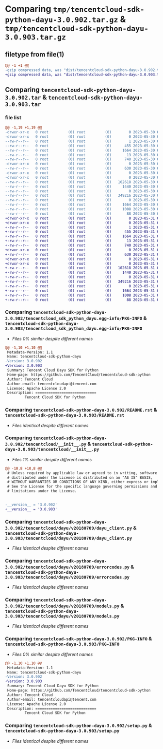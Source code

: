 # Comparing `tmp/tencentcloud-sdk-python-dayu-3.0.902.tar.gz` & `tmp/tencentcloud-sdk-python-dayu-3.0.903.tar.gz`

## filetype from file(1)

```diff
@@ -1 +1 @@
-gzip compressed data, was "dist/tencentcloud-sdk-python-dayu-3.0.902.tar", last modified: Tue May 30 00:21:15 2023, max compression
+gzip compressed data, was "dist/tencentcloud-sdk-python-dayu-3.0.903.tar", last modified: Wed May 31 02:09:21 2023, max compression
```

## Comparing `tencentcloud-sdk-python-dayu-3.0.902.tar` & `tencentcloud-sdk-python-dayu-3.0.903.tar`

### file list

```diff
@@ -1,19 +1,19 @@
-drwxr-xr-x   0 root         (0) root         (0)        0 2023-05-30 00:21:15.000000 tencentcloud-sdk-python-dayu-3.0.902/
-drwxr-xr-x   0 root         (0) root         (0)        0 2023-05-30 00:21:15.000000 tencentcloud-sdk-python-dayu-3.0.902/tencentcloud_sdk_python_dayu.egg-info/
--rw-r--r--   0 root         (0) root         (0)        1 2023-05-30 00:21:15.000000 tencentcloud-sdk-python-dayu-3.0.902/tencentcloud_sdk_python_dayu.egg-info/dependency_links.txt
--rw-r--r--   0 root         (0) root         (0)      455 2023-05-30 00:21:15.000000 tencentcloud-sdk-python-dayu-3.0.902/tencentcloud_sdk_python_dayu.egg-info/SOURCES.txt
--rw-r--r--   0 root         (0) root         (0)     1664 2023-05-30 00:21:15.000000 tencentcloud-sdk-python-dayu-3.0.902/tencentcloud_sdk_python_dayu.egg-info/PKG-INFO
--rw-r--r--   0 root         (0) root         (0)       13 2023-05-30 00:21:15.000000 tencentcloud-sdk-python-dayu-3.0.902/tencentcloud_sdk_python_dayu.egg-info/top_level.txt
--rw-r--r--   0 root         (0) root         (0)      740 2023-05-30 00:21:14.000000 tencentcloud-sdk-python-dayu-3.0.902/README.rst
-drwxr-xr-x   0 root         (0) root         (0)        0 2023-05-30 00:21:15.000000 tencentcloud-sdk-python-dayu-3.0.902/tencentcloud/
--rw-r--r--   0 root         (0) root         (0)      630 2023-05-30 00:21:14.000000 tencentcloud-sdk-python-dayu-3.0.902/tencentcloud/__init__.py
-drwxr-xr-x   0 root         (0) root         (0)        0 2023-05-30 00:21:15.000000 tencentcloud-sdk-python-dayu-3.0.902/tencentcloud/dayu/
-drwxr-xr-x   0 root         (0) root         (0)        0 2023-05-30 00:21:15.000000 tencentcloud-sdk-python-dayu-3.0.902/tencentcloud/dayu/v20180709/
--rw-r--r--   0 root         (0) root         (0)   102618 2023-05-30 00:21:14.000000 tencentcloud-sdk-python-dayu-3.0.902/tencentcloud/dayu/v20180709/dayu_client.py
--rw-r--r--   0 root         (0) root         (0)     1440 2023-05-30 00:21:14.000000 tencentcloud-sdk-python-dayu-3.0.902/tencentcloud/dayu/v20180709/errorcodes.py
--rw-r--r--   0 root         (0) root         (0)        0 2023-05-30 00:21:14.000000 tencentcloud-sdk-python-dayu-3.0.902/tencentcloud/dayu/v20180709/__init__.py
--rw-r--r--   0 root         (0) root         (0)   349216 2023-05-30 00:21:14.000000 tencentcloud-sdk-python-dayu-3.0.902/tencentcloud/dayu/v20180709/models.py
--rw-r--r--   0 root         (0) root         (0)        0 2023-05-30 00:21:14.000000 tencentcloud-sdk-python-dayu-3.0.902/tencentcloud/dayu/__init__.py
--rw-r--r--   0 root         (0) root         (0)     1664 2023-05-30 00:21:15.000000 tencentcloud-sdk-python-dayu-3.0.902/PKG-INFO
--rw-r--r--   0 root         (0) root         (0)     1008 2023-05-30 00:21:14.000000 tencentcloud-sdk-python-dayu-3.0.902/setup.py
--rw-r--r--   0 root         (0) root         (0)       88 2023-05-30 00:21:15.000000 tencentcloud-sdk-python-dayu-3.0.902/setup.cfg
+drwxr-xr-x   0 root         (0) root         (0)        0 2023-05-31 02:09:21.000000 tencentcloud-sdk-python-dayu-3.0.903/
+drwxr-xr-x   0 root         (0) root         (0)        0 2023-05-31 02:09:21.000000 tencentcloud-sdk-python-dayu-3.0.903/tencentcloud_sdk_python_dayu.egg-info/
+-rw-r--r--   0 root         (0) root         (0)        1 2023-05-31 02:09:21.000000 tencentcloud-sdk-python-dayu-3.0.903/tencentcloud_sdk_python_dayu.egg-info/dependency_links.txt
+-rw-r--r--   0 root         (0) root         (0)      455 2023-05-31 02:09:21.000000 tencentcloud-sdk-python-dayu-3.0.903/tencentcloud_sdk_python_dayu.egg-info/SOURCES.txt
+-rw-r--r--   0 root         (0) root         (0)     1664 2023-05-31 02:09:21.000000 tencentcloud-sdk-python-dayu-3.0.903/tencentcloud_sdk_python_dayu.egg-info/PKG-INFO
+-rw-r--r--   0 root         (0) root         (0)       13 2023-05-31 02:09:21.000000 tencentcloud-sdk-python-dayu-3.0.903/tencentcloud_sdk_python_dayu.egg-info/top_level.txt
+-rw-r--r--   0 root         (0) root         (0)      740 2023-05-31 02:09:21.000000 tencentcloud-sdk-python-dayu-3.0.903/README.rst
+drwxr-xr-x   0 root         (0) root         (0)        0 2023-05-31 02:09:21.000000 tencentcloud-sdk-python-dayu-3.0.903/tencentcloud/
+-rw-r--r--   0 root         (0) root         (0)      630 2023-05-31 02:09:21.000000 tencentcloud-sdk-python-dayu-3.0.903/tencentcloud/__init__.py
+drwxr-xr-x   0 root         (0) root         (0)        0 2023-05-31 02:09:21.000000 tencentcloud-sdk-python-dayu-3.0.903/tencentcloud/dayu/
+drwxr-xr-x   0 root         (0) root         (0)        0 2023-05-31 02:09:21.000000 tencentcloud-sdk-python-dayu-3.0.903/tencentcloud/dayu/v20180709/
+-rw-r--r--   0 root         (0) root         (0)   102618 2023-05-31 02:09:21.000000 tencentcloud-sdk-python-dayu-3.0.903/tencentcloud/dayu/v20180709/dayu_client.py
+-rw-r--r--   0 root         (0) root         (0)     1440 2023-05-31 02:09:21.000000 tencentcloud-sdk-python-dayu-3.0.903/tencentcloud/dayu/v20180709/errorcodes.py
+-rw-r--r--   0 root         (0) root         (0)        0 2023-05-31 02:09:21.000000 tencentcloud-sdk-python-dayu-3.0.903/tencentcloud/dayu/v20180709/__init__.py
+-rw-r--r--   0 root         (0) root         (0)   349216 2023-05-31 02:09:21.000000 tencentcloud-sdk-python-dayu-3.0.903/tencentcloud/dayu/v20180709/models.py
+-rw-r--r--   0 root         (0) root         (0)        0 2023-05-31 02:09:21.000000 tencentcloud-sdk-python-dayu-3.0.903/tencentcloud/dayu/__init__.py
+-rw-r--r--   0 root         (0) root         (0)     1664 2023-05-31 02:09:21.000000 tencentcloud-sdk-python-dayu-3.0.903/PKG-INFO
+-rw-r--r--   0 root         (0) root         (0)     1008 2023-05-31 02:09:21.000000 tencentcloud-sdk-python-dayu-3.0.903/setup.py
+-rw-r--r--   0 root         (0) root         (0)       88 2023-05-31 02:09:21.000000 tencentcloud-sdk-python-dayu-3.0.903/setup.cfg
```

### Comparing `tencentcloud-sdk-python-dayu-3.0.902/tencentcloud_sdk_python_dayu.egg-info/PKG-INFO` & `tencentcloud-sdk-python-dayu-3.0.903/tencentcloud_sdk_python_dayu.egg-info/PKG-INFO`

 * *Files 0% similar despite different names*

```diff
@@ -1,10 +1,10 @@
 Metadata-Version: 1.1
 Name: tencentcloud-sdk-python-dayu
-Version: 3.0.902
+Version: 3.0.903
 Summary: Tencent Cloud Dayu SDK for Python
 Home-page: https://github.com/TencentCloud/tencentcloud-sdk-python
 Author: Tencent Cloud
 Author-email: tencentcloudapi@tencent.com
 License: Apache License 2.0
 Description: ============================
         Tencent Cloud SDK for Python
```

### Comparing `tencentcloud-sdk-python-dayu-3.0.902/README.rst` & `tencentcloud-sdk-python-dayu-3.0.903/README.rst`

 * *Files identical despite different names*

### Comparing `tencentcloud-sdk-python-dayu-3.0.902/tencentcloud/__init__.py` & `tencentcloud-sdk-python-dayu-3.0.903/tencentcloud/__init__.py`

 * *Files 1% similar despite different names*

```diff
@@ -10,8 +10,8 @@
 # Unless required by applicable law or agreed to in writing, software
 # distributed under the License is distributed on an "AS IS" BASIS,
 # WITHOUT WARRANTIES OR CONDITIONS OF ANY KIND, either express or implied.
 # See the License for the specific language governing permissions and
 # limitations under the License.
 
 
-__version__ = '3.0.902'
+__version__ = '3.0.903'
```

### Comparing `tencentcloud-sdk-python-dayu-3.0.902/tencentcloud/dayu/v20180709/dayu_client.py` & `tencentcloud-sdk-python-dayu-3.0.903/tencentcloud/dayu/v20180709/dayu_client.py`

 * *Files identical despite different names*

### Comparing `tencentcloud-sdk-python-dayu-3.0.902/tencentcloud/dayu/v20180709/errorcodes.py` & `tencentcloud-sdk-python-dayu-3.0.903/tencentcloud/dayu/v20180709/errorcodes.py`

 * *Files identical despite different names*

### Comparing `tencentcloud-sdk-python-dayu-3.0.902/tencentcloud/dayu/v20180709/models.py` & `tencentcloud-sdk-python-dayu-3.0.903/tencentcloud/dayu/v20180709/models.py`

 * *Files identical despite different names*

### Comparing `tencentcloud-sdk-python-dayu-3.0.902/PKG-INFO` & `tencentcloud-sdk-python-dayu-3.0.903/PKG-INFO`

 * *Files 0% similar despite different names*

```diff
@@ -1,10 +1,10 @@
 Metadata-Version: 1.1
 Name: tencentcloud-sdk-python-dayu
-Version: 3.0.902
+Version: 3.0.903
 Summary: Tencent Cloud Dayu SDK for Python
 Home-page: https://github.com/TencentCloud/tencentcloud-sdk-python
 Author: Tencent Cloud
 Author-email: tencentcloudapi@tencent.com
 License: Apache License 2.0
 Description: ============================
         Tencent Cloud SDK for Python
```

### Comparing `tencentcloud-sdk-python-dayu-3.0.902/setup.py` & `tencentcloud-sdk-python-dayu-3.0.903/setup.py`

 * *Files identical despite different names*

